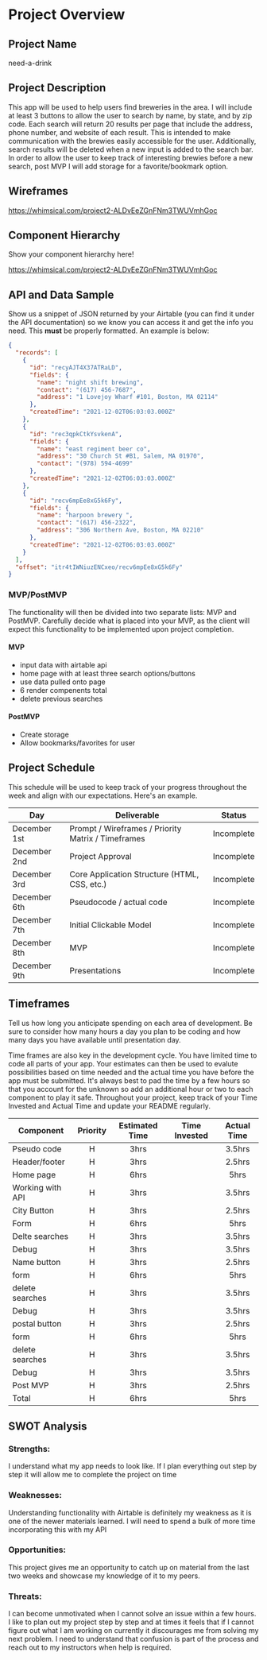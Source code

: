 # Project Overview

## Project Name

need-a-drink

## Project Description

This app will be used to help users find breweries in the area. I will include at least 3 buttons to allow the user to search by name, by state, and by zip code. Each search will return 20 results per page that include the address, phone number, and website of each result. This is intended to make communication with the brewies easily accessible for the user. Additionally, search results will be deleted when a new input is added to the search bar. In order to allow the user to keep track of interesting brewies before a new search, post MVP I will add storage for a favorite/bookmark option.

## Wireframes

https://whimsical.com/project2-ALDvEeZGnFNm3TWUVmhGoc

## Component Hierarchy

Show your component hierarchy here!

https://whimsical.com/project2-ALDvEeZGnFNm3TWUVmhGoc

## API and Data Sample

Show us a snippet of JSON returned by your Airtable (you can find it under the API documentation) so we know you can access it and get the info you need. This **must** be properly formatted. An example is below:

```json
{
  "records": [
    {
      "id": "recyAJT4X37ATRaLD",
      "fields": {
        "name": "night shift brewing",
        "contact": "(617) 456-7687",
        "address": "1 Lovejoy Wharf #101, Boston, MA 02114"
      },
      "createdTime": "2021-12-02T06:03:03.000Z"
    },
    {
      "id": "rec3qpkCtkYsvkenA",
      "fields": {
        "name": "east regiment beer co",
        "address": "30 Church St #B1, Salem, MA 01970",
        "contact": "(978) 594-4699"
      },
      "createdTime": "2021-12-02T06:03:03.000Z"
    },
    {
      "id": "recv6mpEe8xG5k6Fy",
      "fields": {
        "name": "harpoon brewery ",
        "contact": "(617) 456-2322",
        "address": "306 Northern Ave, Boston, MA 02210"
      },
      "createdTime": "2021-12-02T06:03:03.000Z"
    }
  ],
  "offset": "itr4tIWNiuzENCxeo/recv6mpEe8xG5k6Fy"
}
```

### MVP/PostMVP

The functionality will then be divided into two separate lists: MVP and PostMVP. Carefully decide what is placed into your MVP, as the client will expect this functionality to be implemented upon project completion.

#### MVP

- input data with airtable api
- home page with at least three search options/buttons
- use data pulled onto page
- 6 render compenents total
- delete previous searches

#### PostMVP

- Create storage
- Allow bookmarks/favorites for user

## Project Schedule

This schedule will be used to keep track of your progress throughout the week and align with our expectations. Here's an example.

| Day          | Deliverable                                        | Status     |
| ------------ | -------------------------------------------------- | ---------- |
| December 1st | Prompt / Wireframes / Priority Matrix / Timeframes | Incomplete |
| December 2nd | Project Approval                                   | Incomplete |
| December 3rd | Core Application Structure (HTML, CSS, etc.)       | Incomplete |
| December 6th | Pseudocode / actual code                           | Incomplete |
| December 7th | Initial Clickable Model                            | Incomplete |
| December 8th | MVP                                                | Incomplete |
| December 9th | Presentations                                      | Incomplete |

## Timeframes

Tell us how long you anticipate spending on each area of development. Be sure to consider how many hours a day you plan to be coding and how many days you have available until presentation day.

Time frames are also key in the development cycle. You have limited time to code all parts of your app. Your estimates can then be used to evalute possibilities based on time needed and the actual time you have before the app must be submitted. It's always best to pad the time by a few hours so that you account for the unknown so add an additional hour or two to each component to play it safe. Throughout your project, keep track of your Time Invested and Actual Time and update your README regularly.

| Component        | Priority | Estimated Time | Time Invested | Actual Time |
| ---------------- | :------: | :------------: | :-----------: | :---------: |
| Pseudo code      |    H     |      3hrs      |               |   3.5hrs    |
| Header/footer    |    H     |      3hrs      |               |   2.5hrs    |
| Home page        |    H     |      6hrs      |               |    5hrs     |
| Working with API |    H     |      3hrs      |               |   3.5hrs    |
| City Button      |    H     |      3hrs      |               |   2.5hrs    |
| Form             |    H     |      6hrs      |               |    5hrs     |
| Delte searches   |    H     |      3hrs      |               |   3.5hrs    |
| Debug            |    H     |      3hrs      |               |   3.5hrs    |
| Name button      |    H     |      3hrs      |               |   2.5hrs    |
| form             |    H     |      6hrs      |               |    5hrs     |
| delete searches  |    H     |      3hrs      |               |   3.5hrs    |
| Debug            |    H     |      3hrs      |               |   3.5hrs    |
| postal button    |    H     |      3hrs      |               |   2.5hrs    |
| form             |    H     |      6hrs      |               |    5hrs     |
| delete searches  |    H     |      3hrs      |               |   3.5hrs    |
| Debug            |    H     |      3hrs      |               |   3.5hrs    |
| Post MVP         |    H     |      3hrs      |               |   2.5hrs    |
| Total            |    H     |      6hrs      |               |    5hrs     |

## SWOT Analysis

### Strengths:

I understand what my app needs to look like. If I plan everything out step by step it will allow me to complete the project on time

### Weaknesses:

Understanding functionality with Airtable is definitely my weakness as it is one of the newer materials learned. I will need to spend a bulk of more time incorporating this with my API

### Opportunities:

This project gives me an opportunity to catch up on material from the last two weeks and showcase my knowledge of it to my peers.

### Threats:

I can become unmotivated when I cannot solve an issue within a few hours. I like to plan out my project step by step and at times it feels that if I cannot figure out what I am working on currently it discourages me from solving my next problem. I need to understand that confusion is part of the process and reach out to my instructors when help is required.
